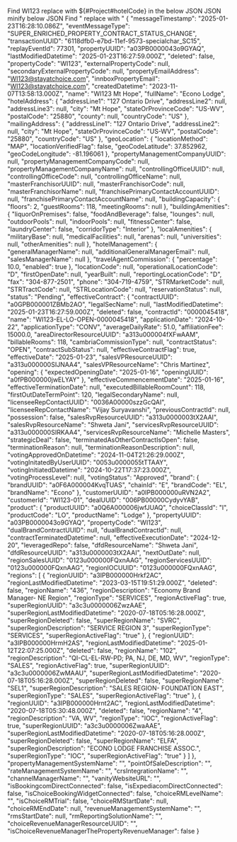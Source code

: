 Find WI123 replace with ${#Project#hotelCode} in the below JSON 
JSON minify below JSON 
Find " replace with \"
{
  "messageTimestamp": "2025-01-23T16:28:10.086Z",
  "eventMessageType": "SUPER_ENRICHED_PROPERTY_CONTRACT_STATUS_CHANGE",
  "transactionUUID": "6118dfb0-e7bd-11ef-9573-specialchar_SC15",
  "replayEventId": 77301,
  "propertyUUID": "a03PB0000043o9GYAQ",
  "lastModifiedDatetime": "2025-01-23T16:27:59.000Z",
  "deleted": false,
  "propertyCode": "WI123",
  "externalPropertyCode": null,
  "secondaryExternalPropertyCode": null,
  "propertyEmailAddress": "WI123@stayatchoice.com",
  "innboxPropertyEmail": "WI123@stayatchoice.com",
  "createdDatetime": "2023-11-07T13:58:13.000Z",
  "name": "WI123 Mt Hope",
  "fullName": "Econo Lodge",
  "hotelAddress": {
    "addressLine1": "127 Ontario Drive",
    "addressLine2": null,
    "addressLine3": null,
    "city": "Mt Hope",
    "stateOrProvinceCode": "US-WV",
    "postalCode": "25880",
    "county": null,
    "countryCode": "US"
  },
  "mailingAddress": {
    "addressLine1": "127 Ontario Drive",
    "addressLine2": null,
    "city": "Mt Hope",
    "stateOrProvinceCode": "US-WV",
    "postalCode": "25880",
    "countryCode": "US"
  },
  "geoLocation": {
    "locationMethod": "MAP",
    "locationVerifiedFlag": false,
    "geoCodeLatitude": 37.852962,
    "geoCodeLongitude": -81.196061
  },
  "propertyManagementCompanyUUID": null,
  "propertyManagementCompanyCode": null,
  "propertyManagementCompanyName": null,
  "controllingOfficeUUID": null,
  "controllingOfficeCode": null,
  "controllingOfficeName": null,
  "masterFranchisorUUID": null,
  "masterFranchisorCode": null,
  "masterFranchisorName": null,
  "franchisePrimaryContactAccountUUID": null,
  "franchisePrimaryContactAccountName": null,
  "buildingCapacity": {
    "floors": 2,
    "guestRooms": 118,
    "meetingRooms": null
  },
  "buildingAmenities": {
    "liquorOnPremises": false,
    "foodAndBeverage": false,
    "lounges": null,
    "outdoorPools": null,
    "indoorPools": null,
    "fitnessCenter": false,
    "laundryCenter": false,
    "corridorType": "Interior"
  },
  "localAmenities": {
    "militaryBase": null,
    "medicalFacilities": null,
    "arenas": null,
    "universities": null,
    "otherAmenities": null
  },
  "hotelManagement": {
    "generalManagerName": null,
    "additionalGeneralManagerEmail": null,
    "salesManagerName": null
  },
  "travelAgentCommission": {
    "percentage": 10.0,
    "enabled": true
  },
  "locationCode": null,
  "operationalLocationCode": "D",
  "firstOpenDate": null,
  "yearBuilt": null,
  "reportingLocationCode": "D",
  "fax": "304-877-2501",
  "phone": "304-719-4759",
  "STRMarketCode": null,
  "STRTractCode": null,
  "STRLocationCode": null,
  "reservationStatus": null,
  "status": "Pending",
  "effectiveContract": {
    "contractUUID": "a0GPB000001ZBMb2AO",
    "legalSecName": null,
    "lastModifiedDatetime": "2025-01-23T16:27:59.000Z",
    "deleted": false,
    "contractId": "0000045418",
    "name": "WI123-EL-LO-OPEN-0000045418",
    "applicationDate": "2024-10-22",
    "applicationType": "CONV",
    "averageDailyRate": 51.0,
    "affiliationFee": 15000.0,
    "areaDirectorResourceUUID": "a313u000004fXFwAAM",
    "billableRooms": 118,
    "cambriaCommissionType": null,
    "contractStatus": "OPEN",
    "contractSubStatus": null,
    "effectiveContractFlag": true,
    "effectiveDate": "2025-01-23",
    "salesVPResourceUUID": "a313u000000SIJNAA4",
    "salesVPResourceName": "Chris Martinez",
    "opening": {
      "expectedOpeningDate": "2025-01-16",
      "openingUUID": "a0fPB000000jwELYAY"
    },
    "effectiveCommencementDate": "2025-01-16",
    "effectiveTerminationDate": null,
    "executedBillableRoomCount": 118,
    "firstOutDateTermPoint": 120,
    "legalSecondaryName": null,
    "licenseeRepContactUUID": "0036A00000szzGcQAI",
    "licenseeRepContactName": "Vijay Suryavanshi",
    "previousContractId": null,
    "possession": false,
    "salesRvpResourceUUID": "a313u0000003tX2AAI",
    "salesRvpResourceName": "Shweta Jani",
    "servicesRvpResourceUUID": "a313u000000SIRKAA4",
    "servicesRvpResourceName": "Michelle Masters",
    "strategicDeal": false,
    "terminatedAsOtherContractIsOpen": false,
    "terminationReason": null,
    "terminationReasonDescription": null,
    "votingApprovedOnDatetime": "2024-11-04T21:26:29.000Z",
    "votingInitatedByUserUUID": "0053u0000055tTTAAY",
    "votingInitiatedDatetime": "2024-10-22T17:37:23.000Z",
    "votingProcessLevel": null,
    "votingStatus": "Approved",
    "brand": {
      "brandUUID": "a0F6A000004KvqTUAS",
      "chainId": "E",
      "brandCode": "EL",
      "brandName": "Econo"
    },
    "customerUUID": "a0IPB000000uRVN2A2",
    "customerId": "WI123-01",
    "dealUUID": "006PB00000CydyvYAB",
    "product": {
      "productUUID": "a0Q6A000006jwfJUAQ",
      "choiceClassId": "I",
      "productCode": "LO",
      "productName": "Lodge"
    },
    "propertyUUID": "a03PB0000043o9GYAQ",
    "propertyCode": "WI123",
    "dualBrandContractUUID": null,
    "dualBrandContractId": null,
    "contractTerminatedDatetime": null,
    "effectiveExecutionDate": "2024-12-20",
    "leveragedRepo": false,
    "dfdResourceName": "Shweta Jani",
    "dfdResourceUUID": "a313u0000003tX2AAI",
    "nextOutDate": null,
    "regionSalesUUID": "0123u000000FQxnAAG",
    "regionServicesUUID": "0123u000000FQxnAAG",
    "regionIOCUUID": "0123u000000FQxnAAG",
    "regions": [
      {
        "regionUUID": "a3IPB000000Hrkf2AC",
        "regionLastModifiedDatetime": "2023-03-15T19:51:29.000Z",
        "deleted": false,
        "regionName": "436",
        "regionDescription": "Economy Brand Manager- NE Region",
        "regionType": "SERVICES",
        "regionActiveFlag": true,
        "superRegionUUID": "a3c3u0000006ZwzAAE",
        "superRegionLastModifiedDatetime": "2020-07-18T05:16:28.000Z",
        "superRegionDeleted": false,
        "superRegionName": "SVRC",
        "superRegionDescription": "SERVICE REGION 3",
        "superRegionType": "SERVICES",
        "superRegionActiveFlag": "true"
      },
      {
        "regionUUID": "a3IPB000000HrmH2AS",
        "regionLastModifiedDatetime": "2025-01-12T22:07:25.000Z",
        "deleted": false,
        "regionName": "102",
        "regionDescription": "QI-CL-EL-RW-PD; PA, NJ, DE, MD, WV",
        "regionType": "SALES",
        "regionActiveFlag": true,
        "superRegionUUID": "a3c3u0000006ZwMAAU",
        "superRegionLastModifiedDatetime": "2020-07-18T05:16:28.000Z",
        "superRegionDeleted": false,
        "superRegionName": "SEL1",
        "superRegionDescription": "SALES REGION- FOUNDATION EAST",
        "superRegionType": "SALES",
        "superRegionActiveFlag": "true"
      },
      {
        "regionUUID": "a3IPB000000Hrnt2AC",
        "regionLastModifiedDatetime": "2020-07-18T05:30:48.000Z",
        "deleted": false,
        "regionName": "4",
        "regionDescription": "VA, WV",
        "regionType": "IOC",
        "regionActiveFlag": true,
        "superRegionUUID": "a3c3u0000006ZwaAAE",
        "superRegionLastModifiedDatetime": "2020-07-18T05:16:28.000Z",
        "superRegionDeleted": false,
        "superRegionName": "ELFA",
        "superRegionDescription": "ECONO LODGE FRANCHISE ASSOC.",
        "superRegionType": "IOC",
        "superRegionActiveFlag": "true"
      }
    ]
  },
  "propertyManagementSystemName": "",
  "pointOfSaleDescription": "",
  "rateManagementSystemName": "",
  "crsIntegrationName": "",
  "channelManagerName": "",
  "vanityWebsiteURL": "",
  "isBookingcomDirectConnected": false,
  "isExpediacomDirectConnected": false,
  "isChoiceBookingWidgetConnected": false,
  "choiceRMLevelName": "",
  "isChoiceRMTrial": false,
  "choiceRMStartDate": null,
  "choiceRMEndDate": null,
  "revenueManagementSystemName": "",
  "rmsStartDate": null,
  "rmReportingSolutionName": "",
  "choiceRevenueManagerResourceUUID": "",
  "isChoiceRevenueManagerThePropertyRevenueManager": false
}


